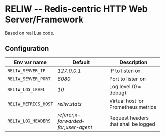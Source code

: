 # RELIW -- Redis-centric HTTP Web Server/Framework

Based on real Lua code.

## Configuration

| Env var name          | Default                              | Description                          |
|-----------------------|--------------------------------------|--------------------------------------|
| `RELIW_SERVER_IP`     | *127.0.0.1*                          | IP to listen on                      |
| `RELIW_SERVER_PORT`   | *8080*                               | Port to listen on                    |
| `RELIW_LOG_LEVEL`     | *10*                                 | Log level (0 = debug)                |
| `RELIW_METRICS_HOST`  | *reliw.stats*                        | Virtual host for Prometheus metrics  |
| `RELIW_LOG_HEADERS`   | *referer,x-forwarded-for,user-agent* | Request headers that shall be logged |
